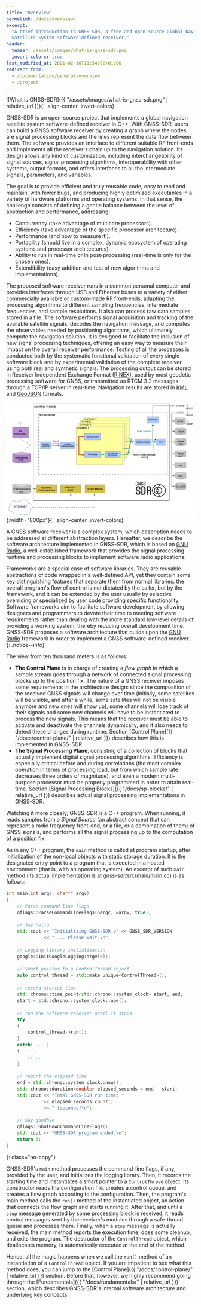 ```yaml
---
title: "Overview"
permalink: /docs/overview/
excerpt:
  "A brief introduction to GNSS-SDR, a free and open source Global Navigation
  Satellite System software-defined receiver."
header:
  teaser: /assets/images/what-is-gnss-sdr.png
  invert-colors: true
last_modified_at: 2021-02-10T11:54:02+01:00
redirect_from:
  - /documentation/general-overview
  - /project
---
```


![What is GNSS-SDR]({{ "/assets/images/what-is-gnss-sdr.png" | relative_url }}){: .align-center .invert-colors}

GNSS-SDR is an open-source project that implements a global navigation satellite
system software-defined receiver in C++. With GNSS-SDR, users can build a GNSS
software receiver by creating a graph where the nodes are signal processing
blocks and the lines represent the data flow between them. The software provides
an interface to different suitable RF front-ends and implements all the
receiver's chain up to the navigation solution. Its design allows any kind of
customization, including interchangeability of signal sources, signal processing
algorithms, interoperability with other systems, output formats, and offers
interfaces to all the intermediate signals, parameters, and variables.

The goal is to provide efficient and truly reusable code, easy to read and
maintain, with fewer bugs, and producing highly optimized executables in a
variety of hardware platforms and operating systems. In that sense, the
challenge consists of defining a gentle balance between the level of abstraction
and performance, addressing:

- Concurrency (take advantage of multicore processors).
- Efficiency (take advantage of the specific processor architecture).
- Performance (and how to measure it!).
- Portability (should live in a complex, dynamic ecosystem of operating systems
  and processor architectures).
- Ability to run in real-time or in post-processing (real-time is only for the
  chosen ones).
- Extendibility (easy addition and test of new algorithms and implementations).

The proposed software receiver runs in a common personal computer and provides
interfaces through USB and Ethernet buses to a variety of either commercially
available or custom-made RF front-ends, adapting the processing algorithms to
different sampling frequencies, intermediate frequencies, and sample
resolutions. It also can process raw data samples stored in a file. The software
performs signal acquisition and tracking of the available satellite signals,
decodes the navigation message, and computes the observables needed by
positioning algorithms, which ultimately compute the navigation solution. It is
designed to facilitate the inclusion of new signal processing techniques,
offering an easy way to measure their impact on the overall receiver
performance. Testing of all the processes is conducted both by the systematic
functional validation of every single software block and by experimental
validation of the complete receiver using both real and synthetic signals. The
processing output can be stored in Receiver Independent Exchange Format
([RINEX](https://en.wikipedia.org/wiki/RINEX)), used by most geodetic processing
software for GNSS, or transmitted as RTCM 3.2 messages through a TCP/IP server
in real-time. Navigation results are stored in
[KML](https://www.opengeospatial.org/standards/kml) and
[GeoJSON](https://geojson.org/) formats.

![Block diagram](https://raw.githubusercontent.com/gnss-sdr/gnss-sdr/next/docs/doxygen/images/GeneralBlockDiagram.png){:width="800px"}{: .align-center .invert-colors}

A GNSS software receiver is a complex system, which description needs to be
addressed at different abstraction layers. Hereafter, we describe the software
architecture implemented in GNSS-SDR, which is based on
[GNU Radio](https://www.gnuradio.org), a well-established framework that
provides the signal processing runtime and processing blocks to implement
software radio applications.

Frameworks are a special case of software libraries. They are reusable
abstractions of code wrapped in a well-defined API, yet they contain some key
distinguishing features that separate them from normal libraries: the overall
program's flow of control is not dictated by the caller, but by the framework,
and it can be extended by the user usually by selective overriding or
specialized by user code providing specific functionality. Software frameworks
aim to facilitate software development by allowing designers and programmers to
devote their time to meeting software requirements rather than dealing with the
more standard low-level details of providing a working system, thereby reducing
overall development time. GNSS-SDR proposes a software architecture that builds
upon the [GNU Radio](https://www.gnuradio.org) framework in order to implement a
GNSS software-defined receiver.
{: .notice--info}

The view from ten thousand meters is as follows:

- **The Control Plane** is in charge of creating a _flow graph_ in which a
  sample stream goes through a network of connected signal processing blocks up
  to the position fix. The nature of a GNSS receiver imposes some requirements
  in the architecture design: since the composition of the received GNSS signals
  will change over time (initially, some satellites will be visible, and after a
  while, some satellites will not be visible anymore and new ones will show up),
  some channels will lose track of their signals and some new channels will have
  to be instantiated to process the new signals. This means that the receiver
  must be able to activate and deactivate the channels dynamically, and it also
  needs to detect these changes during runtime. Section [Control
  Plane]({{ "/docs/control-plane/" | relative_url }}) describes how this is
  implemented in GNSS-SDR.
- **The Signal Processing Plane**, consisting of a collection of blocks that
  actually implement digital signal processing algorithms. Efficiency is
  especially critical before and during correlations (the most complex operation
  in terms of processing load, but from which sample rate decreases three orders
  of magnitude), and even a modern multi-purpose processor must be properly
  programmed in order to attain real-time. Section [Signal Processing
  Blocks]({{ "/docs/sp-blocks/" | relative_url }}) describes actual signal
  processing implementations in GNSS-SDR.

Watching it more closely, GNSS-SDR is a C++ program. When running, it reads
samples from a _Signal Source_ (an abstract concept that can represent a radio
frequency front-end, or a file, or a combination of them) of GNSS signals, and
performs all the signal processing up to the computation of a position fix.

As in any C++ program, the `main` method is called at program startup, after
initialization of the non-local objects with static storage duration. It is the
designated entry point to a program that is executed in a hosted environment
(that is, with an operating system). An excerpt of such `main` method (its
actual implementation is at
[gnss-sdr/src/main/main.cc](https://github.com/gnss-sdr/gnss-sdr/blob/main/src/main/main.cc))
is as follows:

```cpp
int main(int argc, char** argv)
{
    // Parse command line flags
    gflags::ParseCommandLineFlags(&argc, &argv, true);

    // Say hello
    std::cout << "Initializing GNSS-SDR v" << GNSS_SDR_VERSION
              << " ... Please wait.\n";

    // Logging library initialization
    google::InitGoogleLogging(argv[0]);

    // Smart pointer to a ControlThread object
    auto control_thread = std::make_unique<ControlThread>();

    // record startup time
    std::chrono::time_point<std::chrono::system_clock> start, end;
    start = std::chrono::system_clock::now();

    // run the software receiver until it stops
    try
    {
        control_thread->run();
    }
    catch( ... )
    {
        // ...
    }

    // report the elapsed time
    end = std::chrono::system_clock::now();
    std::chrono::duration<double> elapsed_seconds = end - start;
    std::cout << "Total GNSS-SDR run time: "
              << elapsed_seconds.count()
              << " [seconds]\n";

    // Say goodbye
    gflags::ShutDownCommandLineFlags();
    std::cout << "GNSS-SDR program ended.\n";
    return 0;
}
```
{: class="no-copy"}

GNSS-SDR's `main` method processes the command-line flags, if any, provided by
the user, and initializes the logging library. Then, it records the starting
time and instantiates a smart pointer to a `ControlThread` object. Its
constructor reads the configuration file, creates a control queue, and creates a
flow graph according to the configuration. Then, the program's main method calls
the `run()` method of the instantiated object, an action that connects the flow
graph and starts running it. After that, and until a `stop` message generated by
some processing block is received, it reads control messages sent by the
receiver's modules through a safe-thread queue and processes them. Finally, when
a `stop` message is actually received, the main method reports the execution
time, does some cleanup, and exits the program. The destructor of the
`ControlThread` object, which deallocates memory, is automatically executed at
the end of the method.

Hence, all the magic happens when we call the `run()` method of an instantiation
of a `ControlThread` object. If you are impatient to see what this method does,
you can jump to the [Control Plane]({{ "/docs/control-plane/" | relative_url }})
section. Before that, however, we highly recommend going through the
[Fundamentals]({{ "/docs/fundamentals/" | relative_url }}) section, which
describes GNSS-SDR's internal software architecture and underlying key concepts.

<link rel="prerender" href="{{ "/docs/fundamentals/" | relative_url }}" />
